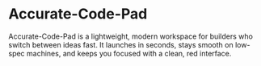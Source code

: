 # Accurate-Code-Pad
Accurate-Code-Pad is a lightweight, modern workspace for builders who switch between ideas fast. It launches in seconds, stays smooth on low-spec machines, and keeps you focused with a clean, red interface.
